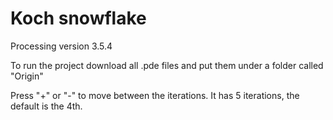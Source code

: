 # Koch snowflake

Processing version 3.5.4

To run the project download all .pde files and put them under a folder called "Origin"

Press "+" or "-" to move between the iterations.
It has 5 iterations, the default is the 4th.
